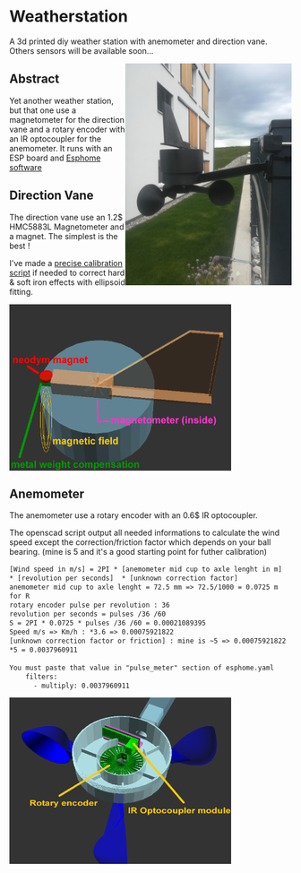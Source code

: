 # Weatherstation
A 3d printed diy weather station with anemometer and direction vane. Others sensors will be available soon...

<img align="right" width="297" height="396" src="https://github.com/nliaudat/weatherstation/blob/main/imgs/finished.jpg">

## Abstract

Yet another weather station, but that one use a magnetometer for the direction vane and a rotary encoder with an IR optocoupler for the anemometer.
It runs with an ESP board and [Esphome software](https://esphome.io/)

## Direction Vane

The direction vane use an 1.2$ HMC5883L Magnetometer and a magnet. The simplest is the best !

I've made a [precise calibration script](https://github.com/nliaudat/magnetometer_calibration) if needed to correct hard & soft iron effects with ellipsoid fitting.

<img align="center" width="396" height="297" src="https://github.com/nliaudat/weatherstation/blob/main/imgs/direction_vane_schematics.png">



## Anemometer

The anemometer use a rotary encoder with an 0.6$ IR optocoupler. 

The openscad script output all needed informations to calculate the wind speed except the correction/friction factor which depends on your ball bearing. (mine is 5 and it's a good starting point for futher calibration)

```
[Wind speed in m/s] = 2PI * [anemometer mid cup to axle lenght in m]  * [revolution per seconds]  * [unknown correction factor]
anemometer mid cup to axle lenght = 72.5 mm => 72.5/1000 = 0.0725 m for R
rotary encoder pulse per revolution : 36
revolution per seconds = pulses /36 /60
S = 2PI * 0.0725 * pulses /36 /60 = 0.00021089395
Speed m/s => Km/h : *3.6 => 0.00075921822
[unknown correction factor or friction] : mine is ~5 => 0.00075921822 *5 = 0.0037960911 

You must paste that value in "pulse_meter" section of esphome.yaml
    filters:
      - multiply: 0.0037960911 
```

<img align="center" width="396" height="297" src="https://github.com/nliaudat/weatherstation/blob/main/imgs/anemometer_schematics.png">


